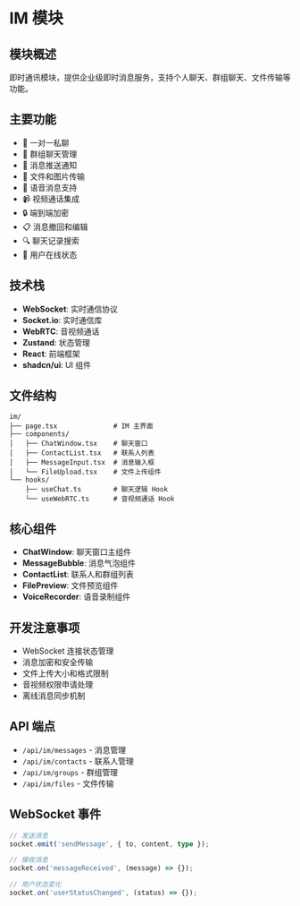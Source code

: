 # IM 模块

## 模块概述

即时通讯模块，提供企业级即时消息服务，支持个人聊天、群组聊天、文件传输等功能。

## 主要功能

- 💬 一对一私聊
- 👥 群组聊天管理
- 📱 消息推送通知
- 📎 文件和图片传输
- 🎤 语音消息支持
- 📹 视频通话集成
- 🔒 端到端加密
- 📋 消息撤回和编辑
- 🔍 聊天记录搜索
- 👤 用户在线状态

## 技术栈

- **WebSocket**: 实时通信协议
- **Socket.io**: 实时通信库
- **WebRTC**: 音视频通话
- **Zustand**: 状态管理
- **React**: 前端框架
- **shadcn/ui**: UI 组件

## 文件结构

```
im/
├── page.tsx              # IM 主界面
├── components/
│   ├── ChatWindow.tsx    # 聊天窗口
│   ├── ContactList.tsx   # 联系人列表
│   ├── MessageInput.tsx  # 消息输入框
│   └── FileUpload.tsx    # 文件上传组件
└── hooks/
    ├── useChat.ts        # 聊天逻辑 Hook
    └── useWebRTC.ts      # 音视频通话 Hook
```

## 核心组件

- **ChatWindow**: 聊天窗口主组件
- **MessageBubble**: 消息气泡组件
- **ContactList**: 联系人和群组列表
- **FilePreview**: 文件预览组件
- **VoiceRecorder**: 语音录制组件

## 开发注意事项

- WebSocket 连接状态管理
- 消息加密和安全传输
- 文件上传大小和格式限制
- 音视频权限申请处理
- 离线消息同步机制

## API 端点

- `/api/im/messages` - 消息管理
- `/api/im/contacts` - 联系人管理
- `/api/im/groups` - 群组管理
- `/api/im/files` - 文件传输

## WebSocket 事件

```typescript
// 发送消息
socket.emit('sendMessage', { to, content, type });

// 接收消息
socket.on('messageReceived', (message) => {});

// 用户状态变化
socket.on('userStatusChanged', (status) => {});
```
